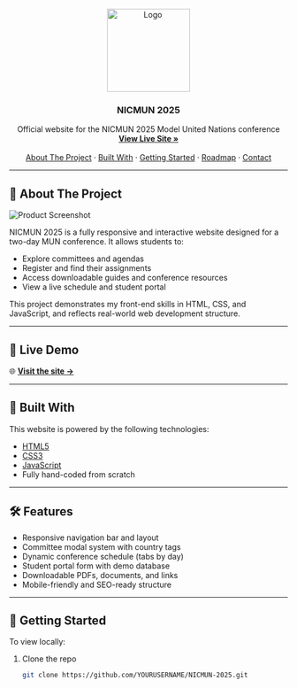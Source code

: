 <!-- PROJECT LOGO -->
<br />
<div align="center">
  <a href="https://5slnf2.mimo.run/index.html">
    <img src="https://iili.io/3mCduu2.md.png" alt="Logo" width="150">
  </a>

  <h3 align="center">NICMUN 2025</h3>

  <p align="center">
    Official website for the NICMUN 2025 Model United Nations conference
    <br />
    <a href="https://5slnf2.mimo.run/index.html"><strong>View Live Site »</strong></a>
    <br />
    <br />
    <a href="#about-the-project">About The Project</a>
    ·
    <a href="#built-with">Built With</a>
    ·
    <a href="#getting-started">Getting Started</a>
    ·
    <a href="#roadmap">Roadmap</a>
    ·
    <a href="#contact">Contact</a>
  </p>
</div>

---

## 📌 About The Project

![Product Screenshot](https://iili.io/3mCdMuV.md.jpg)

NICMUN 2025 is a fully responsive and interactive website designed for a two-day MUN conference. It allows students to:

- Explore committees and agendas
- Register and find their assignments
- Access downloadable guides and conference resources
- View a live schedule and student portal

This project demonstrates my front-end skills in HTML, CSS, and JavaScript, and reflects real-world web development structure.

---

## 🚀 Live Demo

🌐 **[Visit the site →](https://5slnf2.mimo.run/index.html)**

---

## 🔧 Built With

This website is powered by the following technologies:

- [HTML5](https://developer.mozilla.org/en-US/docs/Web/Guide/HTML/HTML5)
- [CSS3](https://developer.mozilla.org/en-US/docs/Web/CSS)
- [JavaScript](https://developer.mozilla.org/en-US/docs/Web/JavaScript)
- Fully hand-coded from scratch

---

## 🛠️ Features

- Responsive navigation bar and layout
- Committee modal system with country tags
- Dynamic conference schedule (tabs by day)
- Student portal form with demo database
- Downloadable PDFs, documents, and links
- Mobile-friendly and SEO-ready structure

---

## 🏁 Getting Started

To view locally:

1. Clone the repo
   ```sh
   git clone https://github.com/YOURUSERNAME/NICMUN-2025.git
